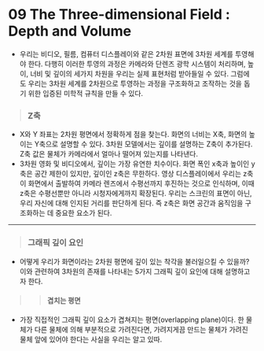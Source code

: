 # 09 The Three-dimensional Field : Depth and Volume
* 우리는 비디오, 필름, 컴퓨터 디스플레이와 같은 2차원 표면에 3차원 세계를 투영해야 한다. 다행히 이러한 투영의 과정은 카메라와 단렌즈 광학 시스템이 처리하며, 높이, 너비 및 깊이의 세가지 차원을 우리는 실제 표현처럼 받아들일 수 있다. 그럼에도 우리는 3차원 세계를 2차원으로 투영하는 과정을 구조화하고 조작하는 것을 돕기 위한 입증된 미학적 규칙을 만들 수 있다. 

> ### Z축
 * X와 Y 좌표는 2차원 평면에서 정확하게 점을 찾는다. 화면의 너비는 X축, 화면의 높이는 Y축으로 설명할 수 있다. 3차원 모델에서는 깊이를 설명하는 Z축이 추가된다. Z축 값은 물체가 카메라에서 얼마나 떨어져 있는지를 나타낸다. 
 * 3차원 영화 및 비디오에서, 깊이는 가장 유연한 치수이다. 화면 폭인 x축과 높이인 y축은 공간 제한이 있지만, 깊이인 z축은 무한하다. 영상 디스플레이에서 우리는 z축이 화면에서 출발하여 카메라 렌즈에서 수평선까지 후진하는 것으로 인식하며, 이때 z축은 수평선뿐만 아니라 시청자에게까지 확장된다. 우리는 스크린의 표면이 아닌, 우리 자신에 대해 인지된 거리를 판단하게 된다. 즉 z축은 화면 공간과 움직임을 구조화하는 데 중요한 요소가 된다.    

-------------------------------------------------------------------------------------------------

> ### 그래픽 깊이 요인
 * 어떻게 우리가 화면이라는 2차원 평면에 깊이 있는 착각을 불러일으킬 수 있을까? 이와 관련하여 3차원의 존재를 나타내는 5가지 그래픽 깊이 요인에 대해 설명하고자 한다. 

> > #### 겹치는 평면
 * 가장 직접적인 그래픽 깊이 요소가 겹쳐지는 평면(overlapping plane)이다. 한 물체가 다른 물체에 의해 부분적으로 가려진다면, 가려지게끔 만드는 물체가 가려진 물체 앞에 있어야 한다는 사실을 우리는 알고 있따. 

